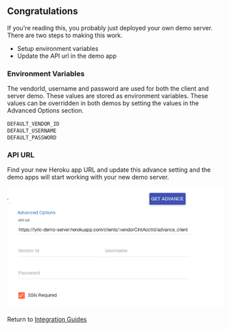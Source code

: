 ## Congratulations
If you're reading this, you probably just deployed your own demo server. There are two steps to making this work.

  - Setup environment variables
  - Update the API url in the demo app

### Environment Variables
The vendorId, username and password are used for both the client and server demo.  These values are
stored as environment variables.  These values can be overridden in both demos by setting the values
in the Advanced Options section.

    DEFAULT_VENDOR_ID
    DEFAULT_USERNAME
    DEFAULT_PASSWORD

### API URL

Find your new Heroku app URL and update this advance setting and the demo apps will start working with your new demo server.

![Advance Settings](images/advance_settings.png)

Return to [Integration Guides](https://github.com/LyricFinancial/integration-guides#4-save-the-membertoken-that-gets-returned)